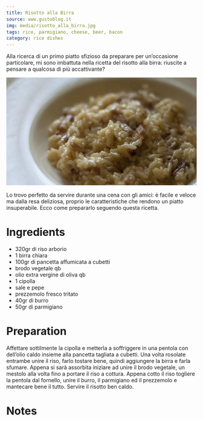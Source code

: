 ```yaml
---
title: Risotto alla Birra
source: www.gustoblog.it
img: media/risotto_alla_birra.jpg
tags: rice, parmigiano, cheese, beer, bacon
category: rice dishes
---
```


Alla ricerca di un primo piatto sfizioso da preparare per un’occasione particolare, mi sono imbattuta nella ricetta del risotto alla birra: riuscite a pensare a qualcosa di più accattivante?

![Risotto alla Birra](media/risotto_alla_birra.jpg)

Lo trovo perfetto da servire durante una cena con gli amici: è facile e veloce ma dalla resa deliziosa, proprio le caratteristiche che rendono un piatto insuperabile. Ecco come prepararlo seguendo questa ricetta.

Ingredients
===========

* 320gr di riso arborio
* 1 birra chiara
* 100gr di pancetta affumicata a cubetti
* brodo vegetale qb
* olio extra vergine di oliva qb
* 1 cipolla
* sale e pepe
* prezzemolo fresco tritato
* 40gr di burro
* 50gr di parmigiano

Preparation
===========

Affettare sottilmente la cipolla e metterla a soffriggere in una pentola con dell’olio caldo insieme alla pancetta tagliata a cubetti. Una volta rosolate entrambe unire il riso, farlo tostare bene, quindi aggiungere la birra e farla sfumare. Appena si sarà assorbita iniziare ad unire il brodo vegetale, un mestolo alla volta fino a portare il riso a cottura. Appena cotto il riso togliere la pentola dal fornello, unire il burro, il parmigiano ed il prezzemolo e mantecare bene il tutto. Servire il risotto ben caldo.

Notes
=====
